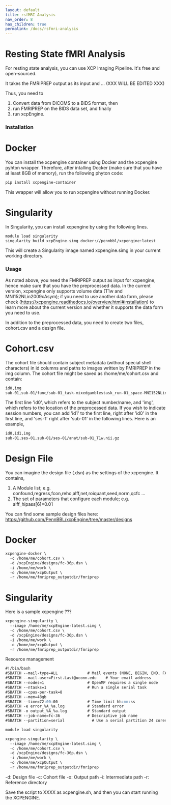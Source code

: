 ```yaml
---
layout: default
title: rsfMRI Analysis
nav_order: 8
has_children: true
permalink: /docs/rsfmri-analysis
---
```


# Resting State fMRI Analysis

For resting state analysis, you can use XCP Imaging Pipeline. It's free and open-sourced.

It takes the FMRIPREP output as its input and ... (XXX WILL BE EDITED XXX)

Thus, you need to 
1. Convert data from DICOMS to a BIDS format, then
2. run FMRIPREP on the BIDS data set, and finally
3. run xcpEngine.


### Installation

# Docker

You can install the xcpengine container using Docker and the xcpengine pyhton wrapper. Therefore, after intalling Docker (make sure that you have at least 8GB of memory), run the following phyton code: 

```markdown
pip install xcpengine-container
```

This wrapper will allow you to run xcpengine without running Docker.

# Singularity

In Singularity, you can install xcpengine by using the following lines.

```markdown
module load singularity 
singularity build xcpEngine.simg docker://pennbbl/xcpengine:latest 
```

This will create a Singularity image named xcpengine.simg in your current working directory.

### Usage

As noted above, you need the FMRIPREP output as input for xcpengine, hence make sure that you have the preprocessed data. In the current version, xcpengine only supports volume data (T1w and MNI152NLin2009cAsym); if you need to use another data form, please check (https://xcpengine.readthedocs.io/overview.html#installation) to learn more about the current version and whether it supports the data form you need to use.

In addition to the preprocessed data, you need to create two files, cohort.csv and a design file.

# Cohort.csv
The cohort file should contain subject metadata (without special shell characters) in id columns and paths to images written by FMRIPREP in the img column. The cohort file might be saved as /home/me/cohort.csv and contain:

```markdown
id0,img
sub-01,sub-01/func/sub-01_task-mixedgamblestask_run-01_space-MNI152NLin2009cAsym_desc-preproc_bold.nii.gz
```

The first line 'id0', which refers to the subject number/name, and 'img', which refers to the location of the preprocessed data. If you wish to indicate session numbers, you can add 'id1' to the first line, right after 'id0' in the first line, and 'ses-1' right after 'sub-01' in the following lines. Here is an example,

```markdown
id0,id1,img
sub-01,ses-01,sub-01/ses-01/anat/sub-01_T1w.nii.gz
```

# Design File

You can imagine the design file (.dsn) as the settings of the xcpengine. It contains,

1. A Module list; e.g. confound,regress,fcon,reho,alff,net,roiquant,seed,norm,qcfc ...
2. The set of parameters that configure each module; e.g. alff_hipass[6]=0.01

You can find some sample design files here: https://github.com/PennBBL/xcpEngine/tree/master/designs


# Docker
```markdown
xcpengine-docker \
  -c /home/me/cohort.csv \
  -d /xcpEngine/designs/fc-36p.dsn \
  -i /home/me/work \
  -o /home/me/xcpOutput \
  -r /home/me/fmriprep_outputdir/fmriprep
```

# Singularity
Here is a sample xcpengine ???

```markdown
xcpengine-singularity \
  --image /home/me/xcpEngine-latest.simg \
  -c /home/me/cohort.csv \
  -d /xcpEngine/designs/fc-36p.dsn \
  -i /home/me/work \
  -o /home/me/xcpOutput \
  -r /home/me/fmriprep_outputdir/fmriprep
```

Resource management

```markdown
#!/bin/bash
#SBATCH --mail-type=ALL 			# Mail events (NONE, BEGIN, END, FAIL, ALL)
#SBATCH --mail-user=First.Last@uconn.edu	# Your email address
#SBATCH --nodes=1					# OpenMP requires a single node
#SBATCH --ntasks=1					# Run a single serial task
#SBATCH --cpus-per-task=8
#SBATCH --mem=48gb
#SBATCH --time=72:00:00				# Time limit hh:mm:ss
#SBATCH -e error_%A_%a.log			# Standard error
#SBATCH -o output_%A_%a.log			# Standard output
#SBATCH --job-name=fc-36			# Descriptive job name
#SBATCH --partition=serial            # Use a serial partition 24 cores/7days

module load singularity

xcpengine-singularity \
  --image /home/me/xcpEngine-latest.simg \
  -c /home/me/cohort.csv \
  -d /xcpEngine/designs/fc-36p.dsn \
  -i /home/me/work \
  -o /home/me/xcpOutput \
  -r /home/me/fmriprep_outputdir/fmriprep
```

-d: Design file
-c: Cohort file
-o: Output path
-i: Intermediate path
-r: Reference directory

Save the script to XXXX as xcpengine.sh, and then you can start running the XCPENGINE.
